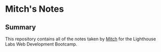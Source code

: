 # Mitch's Notes

## Summary 

This repository contains all of the notes taken by [Mitch](https://github.com/mxmitch) for the Lighthouse Labs Web Development Bootcamp.